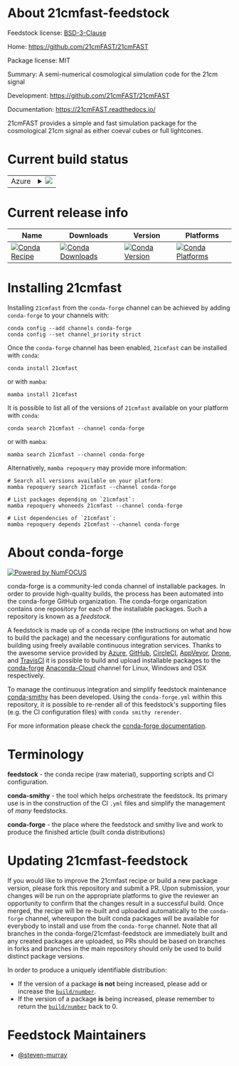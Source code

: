 About 21cmfast-feedstock
========================

Feedstock license: [BSD-3-Clause](https://github.com/conda-forge/21cmfast-feedstock/blob/main/LICENSE.txt)

Home: https://github.com/21cmFAST/21cmFAST

Package license: MIT

Summary: A semi-numerical cosmological simulation code for the 21cm signal

Development: https://github.com/21cmFAST/21cmFAST

Documentation: https://21cmFAST.readthedocs.io/

21cmFAST provides a simple and fast simulation package for the cosmological
21cm signal as either coeval cubes or full lightcones.


Current build status
====================


<table>
    
  <tr>
    <td>Azure</td>
    <td>
      <details>
        <summary>
          <a href="https://dev.azure.com/conda-forge/feedstock-builds/_build/latest?definitionId=10672&branchName=main">
            <img src="https://dev.azure.com/conda-forge/feedstock-builds/_apis/build/status/21cmfast-feedstock?branchName=main">
          </a>
        </summary>
        <table>
          <thead><tr><th>Variant</th><th>Status</th></tr></thead>
          <tbody><tr>
              <td>linux_64_python3.10.____cpython</td>
              <td>
                <a href="https://dev.azure.com/conda-forge/feedstock-builds/_build/latest?definitionId=10672&branchName=main">
                  <img src="https://dev.azure.com/conda-forge/feedstock-builds/_apis/build/status/21cmfast-feedstock?branchName=main&jobName=linux&configuration=linux%20linux_64_python3.10.____cpython" alt="variant">
                </a>
              </td>
            </tr><tr>
              <td>linux_64_python3.11.____cpython</td>
              <td>
                <a href="https://dev.azure.com/conda-forge/feedstock-builds/_build/latest?definitionId=10672&branchName=main">
                  <img src="https://dev.azure.com/conda-forge/feedstock-builds/_apis/build/status/21cmfast-feedstock?branchName=main&jobName=linux&configuration=linux%20linux_64_python3.11.____cpython" alt="variant">
                </a>
              </td>
            </tr><tr>
              <td>linux_64_python3.12.____cpython</td>
              <td>
                <a href="https://dev.azure.com/conda-forge/feedstock-builds/_build/latest?definitionId=10672&branchName=main">
                  <img src="https://dev.azure.com/conda-forge/feedstock-builds/_apis/build/status/21cmfast-feedstock?branchName=main&jobName=linux&configuration=linux%20linux_64_python3.12.____cpython" alt="variant">
                </a>
              </td>
            </tr><tr>
              <td>linux_64_python3.8.____cpython</td>
              <td>
                <a href="https://dev.azure.com/conda-forge/feedstock-builds/_build/latest?definitionId=10672&branchName=main">
                  <img src="https://dev.azure.com/conda-forge/feedstock-builds/_apis/build/status/21cmfast-feedstock?branchName=main&jobName=linux&configuration=linux%20linux_64_python3.8.____cpython" alt="variant">
                </a>
              </td>
            </tr><tr>
              <td>linux_64_python3.9.____cpython</td>
              <td>
                <a href="https://dev.azure.com/conda-forge/feedstock-builds/_build/latest?definitionId=10672&branchName=main">
                  <img src="https://dev.azure.com/conda-forge/feedstock-builds/_apis/build/status/21cmfast-feedstock?branchName=main&jobName=linux&configuration=linux%20linux_64_python3.9.____cpython" alt="variant">
                </a>
              </td>
            </tr><tr>
              <td>osx_64_python3.10.____cpython</td>
              <td>
                <a href="https://dev.azure.com/conda-forge/feedstock-builds/_build/latest?definitionId=10672&branchName=main">
                  <img src="https://dev.azure.com/conda-forge/feedstock-builds/_apis/build/status/21cmfast-feedstock?branchName=main&jobName=osx&configuration=osx%20osx_64_python3.10.____cpython" alt="variant">
                </a>
              </td>
            </tr><tr>
              <td>osx_64_python3.11.____cpython</td>
              <td>
                <a href="https://dev.azure.com/conda-forge/feedstock-builds/_build/latest?definitionId=10672&branchName=main">
                  <img src="https://dev.azure.com/conda-forge/feedstock-builds/_apis/build/status/21cmfast-feedstock?branchName=main&jobName=osx&configuration=osx%20osx_64_python3.11.____cpython" alt="variant">
                </a>
              </td>
            </tr><tr>
              <td>osx_64_python3.12.____cpython</td>
              <td>
                <a href="https://dev.azure.com/conda-forge/feedstock-builds/_build/latest?definitionId=10672&branchName=main">
                  <img src="https://dev.azure.com/conda-forge/feedstock-builds/_apis/build/status/21cmfast-feedstock?branchName=main&jobName=osx&configuration=osx%20osx_64_python3.12.____cpython" alt="variant">
                </a>
              </td>
            </tr><tr>
              <td>osx_64_python3.8.____cpython</td>
              <td>
                <a href="https://dev.azure.com/conda-forge/feedstock-builds/_build/latest?definitionId=10672&branchName=main">
                  <img src="https://dev.azure.com/conda-forge/feedstock-builds/_apis/build/status/21cmfast-feedstock?branchName=main&jobName=osx&configuration=osx%20osx_64_python3.8.____cpython" alt="variant">
                </a>
              </td>
            </tr><tr>
              <td>osx_64_python3.9.____cpython</td>
              <td>
                <a href="https://dev.azure.com/conda-forge/feedstock-builds/_build/latest?definitionId=10672&branchName=main">
                  <img src="https://dev.azure.com/conda-forge/feedstock-builds/_apis/build/status/21cmfast-feedstock?branchName=main&jobName=osx&configuration=osx%20osx_64_python3.9.____cpython" alt="variant">
                </a>
              </td>
            </tr>
          </tbody>
        </table>
      </details>
    </td>
  </tr>
</table>

Current release info
====================

| Name | Downloads | Version | Platforms |
| --- | --- | --- | --- |
| [![Conda Recipe](https://img.shields.io/badge/recipe-21cmfast-green.svg)](https://anaconda.org/conda-forge/21cmfast) | [![Conda Downloads](https://img.shields.io/conda/dn/conda-forge/21cmfast.svg)](https://anaconda.org/conda-forge/21cmfast) | [![Conda Version](https://img.shields.io/conda/vn/conda-forge/21cmfast.svg)](https://anaconda.org/conda-forge/21cmfast) | [![Conda Platforms](https://img.shields.io/conda/pn/conda-forge/21cmfast.svg)](https://anaconda.org/conda-forge/21cmfast) |

Installing 21cmfast
===================

Installing `21cmfast` from the `conda-forge` channel can be achieved by adding `conda-forge` to your channels with:

```
conda config --add channels conda-forge
conda config --set channel_priority strict
```

Once the `conda-forge` channel has been enabled, `21cmfast` can be installed with `conda`:

```
conda install 21cmfast
```

or with `mamba`:

```
mamba install 21cmfast
```

It is possible to list all of the versions of `21cmfast` available on your platform with `conda`:

```
conda search 21cmfast --channel conda-forge
```

or with `mamba`:

```
mamba search 21cmfast --channel conda-forge
```

Alternatively, `mamba repoquery` may provide more information:

```
# Search all versions available on your platform:
mamba repoquery search 21cmfast --channel conda-forge

# List packages depending on `21cmfast`:
mamba repoquery whoneeds 21cmfast --channel conda-forge

# List dependencies of `21cmfast`:
mamba repoquery depends 21cmfast --channel conda-forge
```


About conda-forge
=================

[![Powered by
NumFOCUS](https://img.shields.io/badge/powered%20by-NumFOCUS-orange.svg?style=flat&colorA=E1523D&colorB=007D8A)](https://numfocus.org)

conda-forge is a community-led conda channel of installable packages.
In order to provide high-quality builds, the process has been automated into the
conda-forge GitHub organization. The conda-forge organization contains one repository
for each of the installable packages. Such a repository is known as a *feedstock*.

A feedstock is made up of a conda recipe (the instructions on what and how to build
the package) and the necessary configurations for automatic building using freely
available continuous integration services. Thanks to the awesome service provided by
[Azure](https://azure.microsoft.com/en-us/services/devops/), [GitHub](https://github.com/),
[CircleCI](https://circleci.com/), [AppVeyor](https://www.appveyor.com/),
[Drone](https://cloud.drone.io/welcome), and [TravisCI](https://travis-ci.com/)
it is possible to build and upload installable packages to the
[conda-forge](https://anaconda.org/conda-forge) [Anaconda-Cloud](https://anaconda.org/)
channel for Linux, Windows and OSX respectively.

To manage the continuous integration and simplify feedstock maintenance
[conda-smithy](https://github.com/conda-forge/conda-smithy) has been developed.
Using the ``conda-forge.yml`` within this repository, it is possible to re-render all of
this feedstock's supporting files (e.g. the CI configuration files) with ``conda smithy rerender``.

For more information please check the [conda-forge documentation](https://conda-forge.org/docs/).

Terminology
===========

**feedstock** - the conda recipe (raw material), supporting scripts and CI configuration.

**conda-smithy** - the tool which helps orchestrate the feedstock.
                   Its primary use is in the construction of the CI ``.yml`` files
                   and simplify the management of *many* feedstocks.

**conda-forge** - the place where the feedstock and smithy live and work to
                  produce the finished article (built conda distributions)


Updating 21cmfast-feedstock
===========================

If you would like to improve the 21cmfast recipe or build a new
package version, please fork this repository and submit a PR. Upon submission,
your changes will be run on the appropriate platforms to give the reviewer an
opportunity to confirm that the changes result in a successful build. Once
merged, the recipe will be re-built and uploaded automatically to the
`conda-forge` channel, whereupon the built conda packages will be available for
everybody to install and use from the `conda-forge` channel.
Note that all branches in the conda-forge/21cmfast-feedstock are
immediately built and any created packages are uploaded, so PRs should be based
on branches in forks and branches in the main repository should only be used to
build distinct package versions.

In order to produce a uniquely identifiable distribution:
 * If the version of a package **is not** being increased, please add or increase
   the [``build/number``](https://docs.conda.io/projects/conda-build/en/latest/resources/define-metadata.html#build-number-and-string).
 * If the version of a package **is** being increased, please remember to return
   the [``build/number``](https://docs.conda.io/projects/conda-build/en/latest/resources/define-metadata.html#build-number-and-string)
   back to 0.

Feedstock Maintainers
=====================

* [@steven-murray](https://github.com/steven-murray/)

